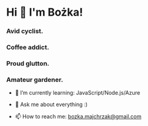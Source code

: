 # Hi 👋 I'm Bożka!

### Avid cyclist. 
### Coffee addict.
### Proud glutton. 
### Amateur gardener.

- 🌱 I’m currently learning: JavaScript/Node.js/Azure

- 💬 Ask me about everything :)
- 📫 How to reach me: bozka.majchrzak@gmail.com


